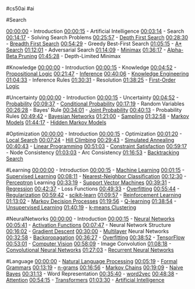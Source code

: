#cs50ai #ai 

#Search

[00:00:00](https://www.youtube.com/watch?v=WbzNRTTrX0g&list=PLhQjrBD2T381PopUTYtMSstgk-hsTGkVm&index=2&t=0s) - Introduction
[00:00:15](https://www.youtube.com/watch?v=WbzNRTTrX0g&list=PLhQjrBD2T381PopUTYtMSstgk-hsTGkVm&index=2&t=15s) - Artificial Intelligence
[00:03:14](https://www.youtube.com/watch?v=WbzNRTTrX0g&list=PLhQjrBD2T381PopUTYtMSstgk-hsTGkVm&index=2&t=194s) - Search
[00:14:17](https://www.youtube.com/watch?v=WbzNRTTrX0g&list=PLhQjrBD2T381PopUTYtMSstgk-hsTGkVm&index=2&t=857s) - Solving Search Problems
[00:25:57](https://www.youtube.com/watch?v=WbzNRTTrX0g&list=PLhQjrBD2T381PopUTYtMSstgk-hsTGkVm&index=2&t=1557s) - [Depth First Search](https://en.wikipedia.org/wiki/Depth-first_search)
[00:28:30](https://www.youtube.com/watch?v=WbzNRTTrX0g&list=PLhQjrBD2T381PopUTYtMSstgk-hsTGkVm&index=2&t=1710s) - [Breadth First Search](https://en.wikipedia.org/wiki/Breadth-first_search)
[00:54:29](https://www.youtube.com/watch?v=WbzNRTTrX0g&list=PLhQjrBD2T381PopUTYtMSstgk-hsTGkVm&index=2&t=3269s) - Greedy Best-First Search
[01:05:15](https://www.youtube.com/watch?v=WbzNRTTrX0g&list=PLhQjrBD2T381PopUTYtMSstgk-hsTGkVm&index=2&t=3915s) - [A* Search](https://en.wikipedia.org/wiki/A*_search_algorithm)
[01:12:01](https://www.youtube.com/watch?v=WbzNRTTrX0g&list=PLhQjrBD2T381PopUTYtMSstgk-hsTGkVm&index=2&t=4321s) - Adversarial Search
[01:14:09](https://www.youtube.com/watch?v=WbzNRTTrX0g&list=PLhQjrBD2T381PopUTYtMSstgk-hsTGkVm&index=2&t=4449s) - [Minimax](https://en.wikipedia.org/wiki/Minimax)
[01:36:17](https://www.youtube.com/watch?v=WbzNRTTrX0g&list=PLhQjrBD2T381PopUTYtMSstgk-hsTGkVm&index=2&t=5777s) - [Alpha-Beta Pruning](https://en.wikipedia.org/wiki/Alpha–beta_pruning)
[01:45:28](https://www.youtube.com/watch?v=WbzNRTTrX0g&list=PLhQjrBD2T381PopUTYtMSstgk-hsTGkVm&index=2&t=6328s) - Depth-Limited Minimax

#Knowledge
[00:00:00](https://www.youtube.com/watch?v=HWQLez87vqM&list=PLhQjrBD2T381PopUTYtMSstgk-hsTGkVm&index=3&t=0s) - Introduction
[00:00:15](https://www.youtube.com/watch?v=HWQLez87vqM&list=PLhQjrBD2T381PopUTYtMSstgk-hsTGkVm&index=3&t=15s) - Knowledge
[00:04:52](https://www.youtube.com/watch?v=HWQLez87vqM&list=PLhQjrBD2T381PopUTYtMSstgk-hsTGkVm&index=3&t=292s) - [Propositional Logic](https://en.wikipedia.org/wiki/Propositional_calculus)
[00:21:47](https://www.youtube.com/watch?v=HWQLez87vqM&list=PLhQjrBD2T381PopUTYtMSstgk-hsTGkVm&index=3&t=1307s) - [Inference](https://en.wikipedia.org/wiki/Statistical_inference)
[00:40:06](https://www.youtube.com/watch?v=HWQLez87vqM&list=PLhQjrBD2T381PopUTYtMSstgk-hsTGkVm&index=3&t=2406s) - [Knowledge Engineering](https://en.wikipedia.org/wiki/Knowledge_engineering)
[01:04:33](https://www.youtube.com/watch?v=HWQLez87vqM&list=PLhQjrBD2T381PopUTYtMSstgk-hsTGkVm&index=3&t=3873s) - Inference Rules
[01:30:31](https://www.youtube.com/watch?v=HWQLez87vqM&list=PLhQjrBD2T381PopUTYtMSstgk-hsTGkVm&index=3&t=5431s) - Resolution
[01:38:25](https://www.youtube.com/watch?v=HWQLez87vqM&list=PLhQjrBD2T381PopUTYtMSstgk-hsTGkVm&index=3&t=5905s) - [First-Order Logic](https://en.wikipedia.org/wiki/First-order_logic)

#Uncertainty
[00:00:00](https://www.youtube.com/watch?v=D8RRq3TbtHU&list=PLhQjrBD2T381PopUTYtMSstgk-hsTGkVm&index=4&t=0s) - Introduction
[00:00:15](https://www.youtube.com/watch?v=D8RRq3TbtHU&list=PLhQjrBD2T381PopUTYtMSstgk-hsTGkVm&index=4&t=15s) - Uncertainty
[00:04:52](https://www.youtube.com/watch?v=D8RRq3TbtHU&list=PLhQjrBD2T381PopUTYtMSstgk-hsTGkVm&index=4&t=292s) - [Probability](https://en.wikipedia.org/wiki/Probability)
[00:09:37](https://www.youtube.com/watch?v=D8RRq3TbtHU&list=PLhQjrBD2T381PopUTYtMSstgk-hsTGkVm&index=4&t=577s) - [Conditional Probability](https://en.wikipedia.org/wiki/Conditional_probability)
[00:17:19](https://www.youtube.com/watch?v=D8RRq3TbtHU&list=PLhQjrBD2T381PopUTYtMSstgk-hsTGkVm&index=4&t=1039s) - Random Variables
[00:26:28](https://www.youtube.com/watch?v=D8RRq3TbtHU&list=PLhQjrBD2T381PopUTYtMSstgk-hsTGkVm&index=4&t=1588s) - Bayes' Rule
[00:34:01](https://www.youtube.com/watch?v=D8RRq3TbtHU&list=PLhQjrBD2T381PopUTYtMSstgk-hsTGkVm&index=4&t=2041s) - [Joint Probability](https://en.wikipedia.org/wiki/Joint_probability_distribution)
[00:40:13](https://www.youtube.com/watch?v=D8RRq3TbtHU&list=PLhQjrBD2T381PopUTYtMSstgk-hsTGkVm&index=4&t=2413s) - Probability Rules
[00:49:42](https://www.youtube.com/watch?v=D8RRq3TbtHU&list=PLhQjrBD2T381PopUTYtMSstgk-hsTGkVm&index=4&t=2982s) - [Bayesian Networks](https://en.wikipedia.org/wiki/Bayesian_network)
[01:21:00](https://www.youtube.com/watch?v=D8RRq3TbtHU&list=PLhQjrBD2T381PopUTYtMSstgk-hsTGkVm&index=4&t=4860s) - [Sampling](https://en.wikipedia.org/wiki/Sampling_(statistics))
[01:32:58](https://www.youtube.com/watch?v=D8RRq3TbtHU&list=PLhQjrBD2T381PopUTYtMSstgk-hsTGkVm&index=4&t=5578s) - [Markov Models](https://en.wikipedia.org/wiki/Markov_model)
[01:44:17](https://www.youtube.com/watch?v=D8RRq3TbtHU&list=PLhQjrBD2T381PopUTYtMSstgk-hsTGkVm&index=4&t=6257s) - [Hidden Markov Models](https://en.wikipedia.org/wiki/Hidden_Markov_model)

#Optimization
[00:00:00](https://www.youtube.com/watch?v=qK46ET1xk2A&list=PLhQjrBD2T381PopUTYtMSstgk-hsTGkVm&index=5&t=0s) - Introduction
[00:00:15](https://www.youtube.com/watch?v=qK46ET1xk2A&list=PLhQjrBD2T381PopUTYtMSstgk-hsTGkVm&index=5&t=15s) - Optimization
[00:01:20](https://www.youtube.com/watch?v=qK46ET1xk2A&list=PLhQjrBD2T381PopUTYtMSstgk-hsTGkVm&index=5&t=80s) - [Local Search](https://en.wikipedia.org/wiki/Local_search_(optimization))
[00:07:24](https://www.youtube.com/watch?v=qK46ET1xk2A&list=PLhQjrBD2T381PopUTYtMSstgk-hsTGkVm&index=5&t=444s) - [Hill Climbing](https://en.wikipedia.org/wiki/Hill_climbing)
[00:29:43](https://www.youtube.com/watch?v=qK46ET1xk2A&list=PLhQjrBD2T381PopUTYtMSstgk-hsTGkVm&index=5&t=1783s) - [Simulated Annealing](https://en.wikipedia.org/wiki/Simulated_annealing)
[00:40:43](https://www.youtube.com/watch?v=qK46ET1xk2A&list=PLhQjrBD2T381PopUTYtMSstgk-hsTGkVm&index=5&t=2443s) - [Linear Programming](https://en.wikipedia.org/wiki/Linear_programming)
[00:51:03](https://www.youtube.com/watch?v=qK46ET1xk2A&list=PLhQjrBD2T381PopUTYtMSstgk-hsTGkVm&index=5&t=3063s) - [Constraint Satisfaction](https://en.wikipedia.org/wiki/Constraint_satisfaction)
[00:59:17](https://www.youtube.com/watch?v=qK46ET1xk2A&list=PLhQjrBD2T381PopUTYtMSstgk-hsTGkVm&index=5&t=3557s) - Node Consistency
[01:03:03](https://www.youtube.com/watch?v=qK46ET1xk2A&list=PLhQjrBD2T381PopUTYtMSstgk-hsTGkVm&index=5&t=3783s) - Arc Consistency
[01:16:53](https://www.youtube.com/watch?v=qK46ET1xk2A&list=PLhQjrBD2T381PopUTYtMSstgk-hsTGkVm&index=5&t=4613s) - [Backtracking Search](https://en.wikipedia.org/wiki/Backtracking_line_search)

#Learning
[00:00:00](https://www.youtube.com/watch?v=-g0iJjnO2_w&list=PLhQjrBD2T381PopUTYtMSstgk-hsTGkVm&index=6&t=0s) - Introduction
[00:00:15](https://www.youtube.com/watch?v=-g0iJjnO2_w&list=PLhQjrBD2T381PopUTYtMSstgk-hsTGkVm&index=6&t=15s) - [Machine Learning](https://en.wikipedia.org/wiki/Machine_learning)
[00:01:15](https://www.youtube.com/watch?v=-g0iJjnO2_w&list=PLhQjrBD2T381PopUTYtMSstgk-hsTGkVm&index=6&t=75s) - [Supervised Learning](https://en.wikipedia.org/wiki/Supervised_learning)
[00:08:11](https://www.youtube.com/watch?v=-g0iJjnO2_w&list=PLhQjrBD2T381PopUTYtMSstgk-hsTGkVm&index=6&t=491s) - [Nearest-Neighbor Classification](https://en.wikipedia.org/wiki/K-nearest_neighbors_algorithm)
[00:12:30](https://www.youtube.com/watch?v=-g0iJjnO2_w&list=PLhQjrBD2T381PopUTYtMSstgk-hsTGkVm&index=6&t=750s) - [Perceptron](https://en.wikipedia.org/wiki/Perceptron) Learning
[00:33:19](https://www.youtube.com/watch?v=-g0iJjnO2_w&list=PLhQjrBD2T381PopUTYtMSstgk-hsTGkVm&index=6&t=1999s) - [Support Vector Machines](https://en.wikipedia.org/wiki/Support_vector_machine)
[00:39:31](https://www.youtube.com/watch?v=-g0iJjnO2_w&list=PLhQjrBD2T381PopUTYtMSstgk-hsTGkVm&index=6&t=2371s) - [Regression](https://en.wikipedia.org/wiki/Regression_analysis)
[00:42:37](https://www.youtube.com/watch?v=-g0iJjnO2_w&list=PLhQjrBD2T381PopUTYtMSstgk-hsTGkVm&index=6&t=2557s) - Loss Functions
[00:49:33](https://www.youtube.com/watch?v=-g0iJjnO2_w&list=PLhQjrBD2T381PopUTYtMSstgk-hsTGkVm&index=6&t=2973s) - [Overfitting](https://en.wikipedia.org/wiki/Overfitting)
[00:55:44](https://www.youtube.com/watch?v=-g0iJjnO2_w&list=PLhQjrBD2T381PopUTYtMSstgk-hsTGkVm&index=6&t=3344s) - [Regularization](https://en.wikipedia.org/wiki/Regularization_(mathematics))
[00:59:42](https://www.youtube.com/watch?v=-g0iJjnO2_w&list=PLhQjrBD2T381PopUTYtMSstgk-hsTGkVm&index=6&t=3582s) - [scikit-learn](https://en.wikipedia.org/wiki/Scikit-learn)
[01:09:57](https://www.youtube.com/watch?v=-g0iJjnO2_w&list=PLhQjrBD2T381PopUTYtMSstgk-hsTGkVm&index=6&t=4197s) - [Reinforcement Learning](https://en.wikipedia.org/wiki/Reinforcement_learning)
[01:13:02](https://www.youtube.com/watch?v=-g0iJjnO2_w&list=PLhQjrBD2T381PopUTYtMSstgk-hsTGkVm&index=6&t=4382s) - [Markov Decision Processes](https://en.wikipedia.org/wiki/Markov_decision_process)
[01:19:56](https://www.youtube.com/watch?v=-g0iJjnO2_w&list=PLhQjrBD2T381PopUTYtMSstgk-hsTGkVm&index=6&t=4796s) - [Q-learning](https://en.wikipedia.org/wiki/Q-learning)
[01:38:54](https://www.youtube.com/watch?v=-g0iJjnO2_w&list=PLhQjrBD2T381PopUTYtMSstgk-hsTGkVm&index=6&t=5934s) - [Unsupervised Learning](https://en.wikipedia.org/wiki/Unsupervised_learning)
[01:40:19](https://www.youtube.com/watch?v=-g0iJjnO2_w&list=PLhQjrBD2T381PopUTYtMSstgk-hsTGkVm&index=6&t=6019s) - [k-means Clustering](https://en.wikipedia.org/wiki/K-means_clustering)

#NeuralNetworks
[00:00:00](https://www.youtube.com/watch?v=J1QD9hLDEDY&list=PLhQjrBD2T381PopUTYtMSstgk-hsTGkVm&index=7&t=0s) - Introduction
[00:00:15](https://www.youtube.com/watch?v=J1QD9hLDEDY&list=PLhQjrBD2T381PopUTYtMSstgk-hsTGkVm&index=7&t=15s) - [Neural Networks](https://en.wikipedia.org/wiki/Neural_network)
[00:05:41](https://www.youtube.com/watch?v=J1QD9hLDEDY&list=PLhQjrBD2T381PopUTYtMSstgk-hsTGkVm&index=7&t=341s) - [Activation Functions](https://en.wikipedia.org/wiki/Activation_function)
[00:07:47](https://www.youtube.com/watch?v=J1QD9hLDEDY&list=PLhQjrBD2T381PopUTYtMSstgk-hsTGkVm&index=7&t=467s) - Neural Network Structure
[00:16:02](https://www.youtube.com/watch?v=J1QD9hLDEDY&list=PLhQjrBD2T381PopUTYtMSstgk-hsTGkVm&index=7&t=962s) - [Gradient Descent](https://en.wikipedia.org/wiki/Gradient_descent)
[00:30:00](https://www.youtube.com/watch?v=J1QD9hLDEDY&list=PLhQjrBD2T381PopUTYtMSstgk-hsTGkVm&index=7&t=1800s) - [Multilayer](https://en.wikipedia.org/wiki/Multilayer_perceptron) Neural Networks
[00:32:58](https://www.youtube.com/watch?v=J1QD9hLDEDY&list=PLhQjrBD2T381PopUTYtMSstgk-hsTGkVm&index=7&t=1978s) - [Backpropagation](https://en.wikipedia.org/wiki/Backpropagation)
[00:36:27](https://www.youtube.com/watch?v=J1QD9hLDEDY&list=PLhQjrBD2T381PopUTYtMSstgk-hsTGkVm&index=7&t=2187s) - [Overfitting](https://en.wikipedia.org/wiki/Overfitting)
[00:38:52](https://www.youtube.com/watch?v=J1QD9hLDEDY&list=PLhQjrBD2T381PopUTYtMSstgk-hsTGkVm&index=7&t=2332s) - [TensorFlow](https://en.wikipedia.org/wiki/TensorFlow)
[00:53:01](https://www.youtube.com/watch?v=J1QD9hLDEDY&list=PLhQjrBD2T381PopUTYtMSstgk-hsTGkVm&index=7&t=3181s) - [Computer Vision](https://en.wikipedia.org/wiki/Computer_vision)
[00:58:09](https://www.youtube.com/watch?v=J1QD9hLDEDY&list=PLhQjrBD2T381PopUTYtMSstgk-hsTGkVm&index=7&t=3489s) - Image Convolution
[01:08:18](https://www.youtube.com/watch?v=J1QD9hLDEDY&list=PLhQjrBD2T381PopUTYtMSstgk-hsTGkVm&index=7&t=4098s) - [Convolutional Neural Networks](https://en.wikipedia.org/wiki/Convolutional_neural_network)
[01:27:03](https://www.youtube.com/watch?v=J1QD9hLDEDY&list=PLhQjrBD2T381PopUTYtMSstgk-hsTGkVm&index=7&t=5223s) - [Recurrent Neural Networks](https://en.wikipedia.org/wiki/Recurrent_neural_network)

#Language
[00:00:00](https://www.youtube.com/watch?v=QAZc9xsQNjQ&list=PLhQjrBD2T381PopUTYtMSstgk-hsTGkVm&index=8&t=0s) - [Natural Language Processing](https://en.wikipedia.org/wiki/Natural_language_processing)
[00:05:19](https://www.youtube.com/watch?v=QAZc9xsQNjQ&list=PLhQjrBD2T381PopUTYtMSstgk-hsTGkVm&index=8&t=319s) - [Formal Grammars](https://en.wikipedia.org/wiki/Formal_grammar)
[00:13:19](https://www.youtube.com/watch?v=QAZc9xsQNjQ&list=PLhQjrBD2T381PopUTYtMSstgk-hsTGkVm&index=8&t=799s) - [n-grams](https://en.wikipedia.org/wiki/N-gram)
[00:16:56](https://www.youtube.com/watch?v=QAZc9xsQNjQ&list=PLhQjrBD2T381PopUTYtMSstgk-hsTGkVm&index=8&t=1016s) - [Markov Chains](https://en.wikipedia.org/wiki/Markov_chain)
[00:19:09](https://www.youtube.com/watch?v=QAZc9xsQNjQ&list=PLhQjrBD2T381PopUTYtMSstgk-hsTGkVm&index=8&t=1149s) - [Naive Bayes](https://en.wikipedia.org/wiki/Naive_Bayes_classifier)
[00:31:13](https://www.youtube.com/watch?v=QAZc9xsQNjQ&list=PLhQjrBD2T381PopUTYtMSstgk-hsTGkVm&index=8&t=1873s) - Word Representation
[00:35:40](https://www.youtube.com/watch?v=QAZc9xsQNjQ&list=PLhQjrBD2T381PopUTYtMSstgk-hsTGkVm&index=8&t=2140s) - [word2vec](https://en.wikipedia.org/wiki/Word2vec)
[00:48:38](https://www.youtube.com/watch?v=QAZc9xsQNjQ&list=PLhQjrBD2T381PopUTYtMSstgk-hsTGkVm&index=8&t=2918s) - [Attention](https://en.wikipedia.org/wiki/Attention_(machine_learning))
[00:54:15](https://www.youtube.com/watch?v=QAZc9xsQNjQ&list=PLhQjrBD2T381PopUTYtMSstgk-hsTGkVm&index=8&t=3255s) - [Transformers](https://en.wikipedia.org/wiki/Transformer_(machine_learning_model))
[01:03:30](https://www.youtube.com/watch?v=QAZc9xsQNjQ&list=PLhQjrBD2T381PopUTYtMSstgk-hsTGkVm&index=8&t=3810s) - [Artificial Intelligence](https://en.wikipedia.org/wiki/Artificial_intelligence)
